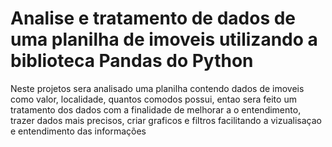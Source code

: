 # Analise e tratamento de dados de uma planilha de imoveis  utilizando a biblioteca Pandas do Python

Neste projetos sera analisado uma planilha contendo dados de imoveis como valor, localidade, quantos
comodos possui, entao sera feito um tratamento dos dados com a finalidade de melhorar a o entendimento,
trazer dados mais precisos, criar graficos e filtros facilitando a vizualisaçao e entendimento das informações

